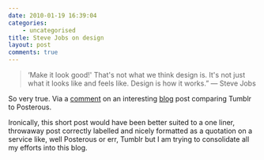 ```yaml
---
date: 2010-01-19 16:39:04
categories:
    - uncategorised
title: Steve Jobs on design
layout: post
comments: true
---
```

> ‘Make it look good!' That's not what we think design is. It's not just
> what it looks like and feels like. Design is how it works.” — Steve
> Jobs

So very true. Via a
[comment](http://pegontech.wordpress.com/2010/01/19/why-tumblr-posterous-ass/#comment-8)
on an interesting
[blog](http://pegontech.wordpress.com/2010/01/19/why-tumblr-posterous-ass/)
post comparing Tumblr to Posterous.

Ironically, this short post would have been better suited to a one
liner, throwaway post correctly labelled and nicely formatted as a
quotation on a service like, well Posterous or err, Tumblr but I am
trying to consolidate all my efforts into this blog.
